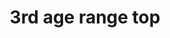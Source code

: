 ---
layout: item
title: 3rd age range top
item-id: 10330
datatable: true
id: 10330
name: "3rd age range top"
members: true
lowalch: 20320
highalch: 30480
examine: "Fabulously ancient range protection crafted from white dragonhide."
monsters:
  - id: 8633
    name: "The Mimic"
    members: true
    combat_level: 186
    wiki_url: "https://oldschool.runescape.wiki/w/The_Mimic"
    drops:
      - quantity: "1"
        rarity: 0.00019069412662090009
    image: "https://oldschool.runescape.wiki/images/f/f3/The_Mimic.png?b45f4"
---